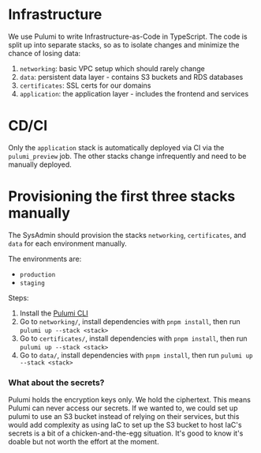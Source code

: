 # Infrastructure

We use Pulumi to write Infrastructure-as-Code in TypeScript.
The code is split up into separate stacks, so as to isolate changes and minimize the chance of losing data:

1. `networking`: basic VPC setup which should rarely change
2. `data`: persistent data layer - contains S3 buckets and RDS databases
3. `certificates`: SSL certs for our domains
4. `application`: the application layer - includes the frontend and services

# CD/CI

Only the `application` stack is automatically deployed via CI via the `pulumi_preview` job. The other stacks change infrequently and need to be manually deployed. 

# Provisioning the first three stacks manually

The SysAdmin should provision the stacks `networking`, `certificates`, and `data` for each environment manually.

The environments are:

- `production`
- `staging`

Steps:

1. Install the [Pulumi CLI](https://www.pulumi.com/docs/reference/cli/)
1. Go to `networking/`, install dependencies with `pnpm install`, then run `pulumi up --stack <stack>`
1. Go to `certificates/`, install dependencies with `pnpm install`, then run `pulumi up --stack <stack>`
1. Go to `data/`, install dependencies with `pnpm install`, then run `pulumi up --stack <stack>`

### What about the secrets?

Pulumi holds the encryption keys only. We hold the ciphertext. This means Pulumi can never access our secrets.  If we wanted to, we could set up pulumi to use an S3 bucket instead of relying on their services, but this would add complexity as using IaC to set up the S3 bucket to host IaC's secrets is a bit of a chicken-and-the-egg situation. It's good to know it's doable but not worth the effort at the moment.
